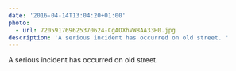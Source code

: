 ```yaml
---
date: '2016-04-14T13:04:20+01:00'
photo:
  - url: 720591769625370624-CgAOXhVW8AA33H0.jpg
description: 'A serious incident has occurred on old street. '
---
```

A serious incident has occurred on old street. 

